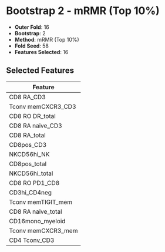 # Bootstrap 2 - mRMR (Top 10%)

- **Outer Fold**: 16
- **Bootstrap**: 2
- **Method**: mRMR (Top 10%)
- **Fold Seed**: 58
- **Features Selected**: 16

## Selected Features

| Feature |
|---------|
| CD8 RA_CD3 |
| Tconv memCXCR3_CD3 |
| CD8 RO DR_total |
| CD8 RA naive_CD3 |
| CD8 RA_total |
| CD8pos_CD3 |
| NKCD56hi_NK |
| CD8pos_total |
| NKCD56hi_total |
| CD8 RO PD1_CD8 |
| CD3hi_CD4neg |
| Tconv memTIGIT_mem |
| CD8 RA naive_total |
| CD16mono_myeloid |
| Tconv memCXCR3_mem |
| CD4 Tconv_CD3 |

